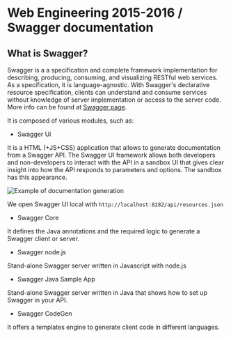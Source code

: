 # Web Engineering 2015-2016 / Swagger documentation

## What is Swagger?

Swagger is a a specification and complete framework implementation for describing, producing, consuming, and visualizing RESTful web services. As a specification, it is language-agnostic. With Swagger's declarative resource specification, clients can understand and consume services without knowledge of server implementation or access to the server code. More info can be found at [Swagger page](http://swagger.io/).

It is composed of various modules, such as:

* Swagger Ui

It is a HTML (+JS+CSS) application that allows to generate documentation from a Swagger API. The Swagger UI framework allows both developers and non-developers to interact with the API in a sandbox UI that gives clear insight into how the API responds to parameters and options. The sandbox has this appearance.

![Example of documentation generation](http://img.scoop.it/B_LNqfPaH-b3STEXHVQ-qTl72eJkfbmt4t8yenImKBXEejxNn4ZJNZ2ss5Ku7Cxt "Example of documentation generation")

We open Swagger UI local with `http://localhost:8282/api/resources.json`

* Swagger Core

It defines the Java annotations and the required logic to generate a Swagger client or server.

* Swagger node.js

Stand-alone Swagger server written in Javascript with node.js

* Swagger Java Sample App

Stand-alone Swagger server written in Java that shows how to set up Swagger in your API.

* Swagger CodeGen

It offers a templates engine to generate client code in different languages.
